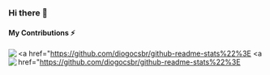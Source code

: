 ### Hi there 👋

#### My Contributions :zap:
<a href="https://github.com/diogocsbr/github-readme-stats%22%3E
  <img align="left" src="https://github-readme-stats.vercel.app/api?username=diogocsbr&count_private=true&show_icons=true&theme=onedark" />
</a>
<a href="https://github.com/diogocsbr/github-readme-stats%22%3E
  <img align="left" src="https://github-readme-stats.vercel.app/api/top-langs/?username=diogocsbr&theme=onedark" />
</a>

<!--
**diogocsbr/diogocsbr** is a ✨ _special_ ✨ repository because its `README.md` (this file) appears on your GitHub profile.

Here are some ideas to get you started:

- 🔭 I’m currently working on ...
- 🌱 I’m currently learning ...
- 👯 I’m looking to collaborate on ...
- 🤔 I’m looking for help with ...
- 💬 Ask me about ...
- 📫 How to reach me: ...
- 😄 Pronouns: ...
- ⚡ Fun fact: ...
-->
